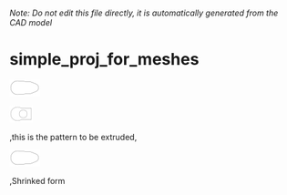 ###### Note: Do not edit this file directly, it is automatically generated from the CAD model

# simple_proj_for_meshes

![](/project.svg)

 

![readme](/readme1719519431759.svg)

,this is the pattern to be extruded, 

![readme](/readme1719596333544.svg)

,Shrinked form

